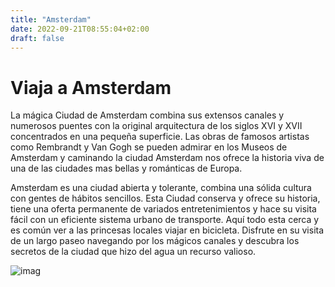 ```yaml
---
title: "Amsterdam"
date: 2022-09-21T08:55:04+02:00
draft: false
---
```


# Viaja a Amsterdam

La mágica Ciudad de Amsterdam combina sus extensos canales y numerosos puentes con la original arquitectura de los siglos XVI y XVII concentrados en una pequeña superficie. Las obras de famosos artistas como Rembrandt y Van Gogh se pueden admirar en los Museos de Amsterdam y caminando la ciudad Amsterdam nos ofrece la historia viva de una de las ciudades mas bellas y románticas de Europa.

Amsterdam es una ciudad abierta y tolerante, combina una sólida cultura con gentes de hábitos sencillos. Esta Ciudad conserva y ofrece su historia, tiene una oferta permanente de variados entretenimientos y hace su visita fácil con un eficiente sistema urbano de transporte. Aquí todo esta cerca y es común ver a las princesas locales viajar en bicicleta. Disfrute en su visita de un largo paseo navegando por los mágicos canales y descubra los secretos de la ciudad que hizo del agua un recurso valioso.

![imag](https://media.traveler.es/photos/61375f04ea50dbd37eade9a7/master/w_1600,c_limit/213200.jpg)